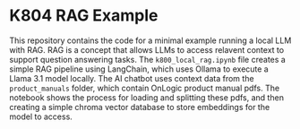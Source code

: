 # K804 RAG Example

This repository contains the code for a minimal example running a local LLM with RAG. RAG is a concept that allows LLMs to access relavent context to support question answering tasks. The `k800_local_rag.ipynb` file creates a simple RAG pipeline using LangChain, which uses Ollama to execute a Llama 3.1 model locally. The AI chatbot uses context data from the `product_manuals` folder, which contain OnLogic product manual pdfs. The notebook shows the process for loading and splitting these pdfs, and then creating a simple chroma vector database to store embeddings for the model to access. 